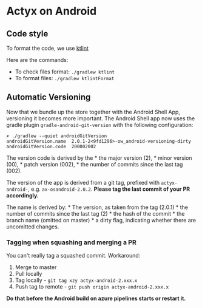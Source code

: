 # Actyx on Android

## Code style
To format the code, we use [ktlint](https://github.com/shyiko/ktlint)

Here are the commands:
* To check files format: `./gradlew ktlint`
* To format files: `./gradlew ktlintFormat`

## Automatic Versioning

Now that we bundle up the store together with the Android Shell App, versioning it becomes more important.
The Android Shell app now uses the gradle plugin `gradle-android-git-version` with the following configuration:

```
✗ ./gradlew --quiet androidGitVersion
androidGitVersion.name  2.0.1-2<9fd1296>-ow_android-versioning-dirty
androidGitVersion.code  200002002
```

The version code is derived by the
	* the major version (2),
	* minor version (00),
	* patch version (002),
	* the number of commits since the last tag (002).

The version of the app is derived from a git tag, prefixed with `actyx-android-`, e.g. `ax-osandroid-2.0.2`. **Please tag the last commit of your PR accordingly.**

The name is derived by:
	* The version, as taken from the tag (2.0.1)
	* the number of commits since the last tag (2)
	* the hash of the commit
	* the branch name (omitted on master)
	* a dirty flag, indicating whether there are uncomitted changes.

### Tagging when squashing and merging a PR

You can't really tag a squashed commit. Workaround:

1. Merge to master
2. Pull locally
3. Tag locally - `git tag xzy actyx-android-2.xxx.x`
4. Push tag to remote - `git push origin actyx-android-2.xxx.x`

**Do that before the Android build on azure pipelines starts or restart it.**
